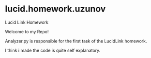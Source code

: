 # lucid.homework.uzunov
Lucid Link Homework

Welcome to my Repo!

Analyzer.py is responsible for the first task of the LucidLink homework.

I think i made the code is quite self explanatory.
